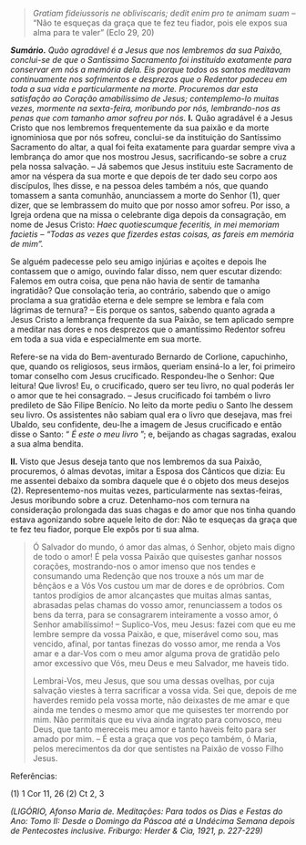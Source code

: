 > *Gratiam fideiussoris ne obliviscaris; dedit enim pro te animam suam* – “Não te esqueças da graça que te fez teu fiador, pois ele expos sua alma para te valer” (Eclo 29, 20)

***Sumário.** Quão agradável é a Jesus que nos lembremos da sua Paixão, conclui-se de que o Santíssimo Sacramento foi instituído exatamente para conservar em nós a memória dela. Eis porque todos os santos meditavam continuamente nos sofrimentos e desprezos que o Redentor padeceu em toda a sua vida e particularmente na morte. Procuremos dar esta satisfação ao Coração amabilíssimo de Jesus; contemplemo-lo muitas vezes, mormente na sexta-feira, moribundo por nós, lembrando-nos as penas que com tamanho amor sofreu por nós.* **I.** Quão agradável é a Jesus Cristo que nos lembremos frequentemente da sua paixão e da morte ignominiosa que por nós sofreu, conclui-se da instituição do Santíssimo Sacramento do altar, a qual foi feita exatamente para guardar sempre viva a lembrança do amor que nos mostrou Jesus, sacrificando-se sobre a cruz pela nossa salvação. – Já sabemos que Jesus instituiu este Sacramento de amor na véspera da sua morte e que depois de ter dado seu corpo aos discípulos, lhes disse, e na pessoa deles também a nós, que quando tomassem a santa comunhão, anunciassem a morte do Senhor (1), quer dizer, que se lembrassem do muito que por nosso amor sofreu. Por isso, a Igreja ordena que na missa o celebrante diga depois da consagração, em nome de Jesus Cristo: *Haec quotiescumque feceritis, in mei memoriam facietis – “Todas as vezes que fizerdes estas coisas, as fareis em memória de mim”.*

Se alguém padecesse pelo seu amigo injúrias e açoites e depois lhe contassem que o amigo, ouvindo falar disso, nem quer escutar dizendo: Falemos em outra coisa, que pena não havia de sentir de tamanha ingratidão? Que consolação teria, ao contrário, sabendo que o amigo proclama a sua gratidão eterna e dele sempre se lembra e fala com lágrimas de ternura? – Eis porque os santos, sabendo quanto agrada a Jesus Cristo a lembrança frequente da sua Paixão, se tem aplicado sempre a meditar nas dores e nos desprezos que o amantíssimo Redentor sofreu em toda a sua vida e especialmente em sua morte.

Refere-se na vida do Bem-aventurado Bernardo de Corlione, capuchinho, que, quando os religiosos, seus irmãos, queriam ensiná-lo a ler, foi primeiro tomar conselho com Jesus crucificado. Respondeu-lhe o Senhor: Que leitura! Que livros! Eu, o crucificado, quero ser teu livro, no qual poderás ler o amor que te hei consagrado. – Jesus crucificado foi também o livro predileto de São Filipe Benício. No leito da morte pediu o Santo lhe dessem seu livro. Os assistentes não sabiam qual era o livro que desejava, mas frei Ubaldo, seu confidente, deu-lhe a imagem de Jesus crucificado e então disse o Santo: “ *É este o meu livro* ”; e, beijando as chagas sagradas, exalou a sua alma bendita.

**II.** Visto que Jesus deseja tanto que nos lembremos da sua Paixão, procuremos, ó almas devotas, imitar a Esposa dos Cânticos que dizia: Eu me assentei debaixo da sombra daquele que é o objeto dos meus desejos (2). Representemo-nos muitas vezes, particularmente nas sextas-feiras, Jesus moribundo sobre a cruz. Detenhamo-nos com ternura na consideração prolongada das suas chagas e do amor que nos tinha quando estava agonizando sobre aquele leito de dor: Não te esqueças da graça que te fez teu fiador, porque Ele expôs por ti sua alma.

> Ó Salvador do mundo, ó amor das almas, ó Senhor, objeto mais digno de todo o amor! É pela vossa Paixão que quisestes ganhar nossos corações, mostrando-nos o amor imenso que nos tendes e consumando uma Redenção que nos trouxe a nós um mar de bênçãos e a Vós Vos custou um mar de dores e de opróbrios. Com tantos prodígios de amor alcançastes que muitas almas santas, abrasadas pelas chamas do vosso amor, renunciassem a todos os bens da terra, para se consagrarem inteiramente a vosso amor, ó Senhor amabilíssimo! – Suplico-Vos, meu Jesus: fazei com que eu me lembre sempre da vossa Paixão, e que, miserável como sou, mas vencido, afinal, por tantas finezas do vosso amor, me renda a Vos amar e a dar-Vos com o meu amor alguma prova de gratidão pelo amor excessivo que Vós, meu Deus e meu Salvador, me haveis tido.
>
> Lembrai-Vos, meu Jesus, que sou uma dessas ovelhas, por cuja salvação viestes à terra sacrificar a vossa vida. Sei que, depois de me haverdes remido pela vossa morte, não deixastes de me amar e que ainda me tendes o mesmo amor que me quisestes ter morrendo por mim. Não permitais que eu viva ainda ingrato para convosco, meu Deus, que tanto mereceis meu amor e tanto haveis feito para ser amado por mim. – É esta a graça que vos peço também, ó Maria, pelos merecimentos da dor que sentistes na Paixão de vosso Filho Jesus.

Referências:

\(1\) 1 Cor 11, 26 (2) Ct 2, 3

*(LIGÓRIO, Afonso Maria de. Meditações: Para todos os Dias e Festas do Ano: Tomo II: Desde o Domingo da Páscoa até a Undécima Semana depois de Pentecostes inclusive. Friburgo: Herder & Cia, 1921, p. 227-229)*
